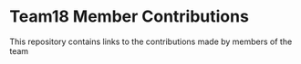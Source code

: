 # Team18 Member Contributions

<p>This repository contains links to the contributions made by members of the team</p>
